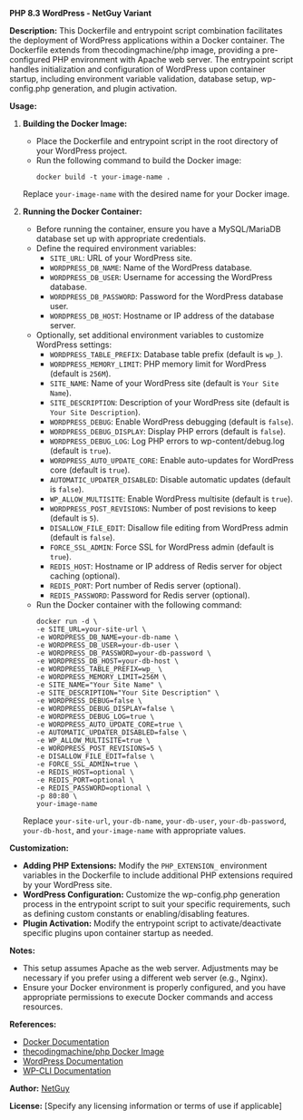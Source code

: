 **PHP 8.3 WordPress - NetGuy Variant**

**Description:**
This Dockerfile and entrypoint script combination facilitates the deployment of WordPress applications within a Docker container. The Dockerfile extends from thecodingmachine/php image, providing a pre-configured PHP environment with Apache web server. The entrypoint script handles initialization and configuration of WordPress upon container startup, including environment variable validation, database setup, wp-config.php generation, and plugin activation.

**Usage:**
1. **Building the Docker Image:**
   - Place the Dockerfile and entrypoint script in the root directory of your WordPress project.
   - Run the following command to build the Docker image:
     ```
     docker build -t your-image-name .
     ```
   Replace `your-image-name` with the desired name for your Docker image.

2. **Running the Docker Container:**
   - Before running the container, ensure you have a MySQL/MariaDB database set up with appropriate credentials.
   - Define the required environment variables:
     - `SITE_URL`: URL of your WordPress site.
     - `WORDPRESS_DB_NAME`: Name of the WordPress database.
     - `WORDPRESS_DB_USER`: Username for accessing the WordPress database.
     - `WORDPRESS_DB_PASSWORD`: Password for the WordPress database user.
     - `WORDPRESS_DB_HOST`: Hostname or IP address of the database server.
   - Optionally, set additional environment variables to customize WordPress settings:
     - `WORDPRESS_TABLE_PREFIX`: Database table prefix (default is `wp_`).
     - `WORDPRESS_MEMORY_LIMIT`: PHP memory limit for WordPress (default is `256M`).
     - `SITE_NAME`: Name of your WordPress site (default is `Your Site Name`).
     - `SITE_DESCRIPTION`: Description of your WordPress site (default is `Your Site Description`).
     - `WORDPRESS_DEBUG`: Enable WordPress debugging (default is `false`).
     - `WORDPRESS_DEBUG_DISPLAY`: Display PHP errors (default is `false`).
     - `WORDPRESS_DEBUG_LOG`: Log PHP errors to wp-content/debug.log (default is `true`).
     - `WORDPRESS_AUTO_UPDATE_CORE`: Enable auto-updates for WordPress core (default is `true`).
     - `AUTOMATIC_UPDATER_DISABLED`: Disable automatic updates (default is `false`).
     - `WP_ALLOW_MULTISITE`: Enable WordPress multisite (default is `true`).
     - `WORDPRESS_POST_REVISIONS`: Number of post revisions to keep (default is `5`).
     - `DISALLOW_FILE_EDIT`: Disallow file editing from WordPress admin (default is `false`).
     - `FORCE_SSL_ADMIN`: Force SSL for WordPress admin (default is `true`).
     - `REDIS_HOST`: Hostname or IP address of Redis server for object caching (optional).
     - `REDIS_PORT`: Port number of Redis server (optional).
     - `REDIS_PASSWORD`: Password for Redis server (optional).
   - Run the Docker container with the following command:
     ```
     docker run -d \
     -e SITE_URL=your-site-url \
     -e WORDPRESS_DB_NAME=your-db-name \
     -e WORDPRESS_DB_USER=your-db-user \
     -e WORDPRESS_DB_PASSWORD=your-db-password \
     -e WORDPRESS_DB_HOST=your-db-host \
     -e WORDPRESS_TABLE_PREFIX=wp_ \
     -e WORDPRESS_MEMORY_LIMIT=256M \
     -e SITE_NAME="Your Site Name" \
     -e SITE_DESCRIPTION="Your Site Description" \
     -e WORDPRESS_DEBUG=false \
     -e WORDPRESS_DEBUG_DISPLAY=false \
     -e WORDPRESS_DEBUG_LOG=true \
     -e WORDPRESS_AUTO_UPDATE_CORE=true \
     -e AUTOMATIC_UPDATER_DISABLED=false \
     -e WP_ALLOW_MULTISITE=true \
     -e WORDPRESS_POST_REVISIONS=5 \
     -e DISALLOW_FILE_EDIT=false \
     -e FORCE_SSL_ADMIN=true \
     -e REDIS_HOST=optional \
     -e REDIS_PORT=optional \
     -e REDIS_PASSWORD=optional \
     -p 80:80 \
     your-image-name
     ```
   Replace `your-site-url`, `your-db-name`, `your-db-user`, `your-db-password`, `your-db-host`, and `your-image-name` with appropriate values.

**Customization:**
- **Adding PHP Extensions:** Modify the `PHP_EXTENSION_` environment variables in the Dockerfile to include additional PHP extensions required by your WordPress site.
- **WordPress Configuration:** Customize the wp-config.php generation process in the entrypoint script to suit your specific requirements, such as defining custom constants or enabling/disabling features.
- **Plugin Activation:** Modify the entrypoint script to activate/deactivate specific plugins upon container startup as needed.

**Notes:**
- This setup assumes Apache as the web server. Adjustments may be necessary if you prefer using a different web server (e.g., Nginx).
- Ensure your Docker environment is properly configured, and you have appropriate permissions to execute Docker commands and access resources.

**References:**
- [Docker Documentation](https://docs.docker.com/)
- [thecodingmachine/php Docker Image](https://hub.docker.com/r/thecodingmachine/php)
- [WordPress Documentation](https://wordpress.org/support/)
- [WP-CLI Documentation](https://wp-cli.org/)

**Author:**
[NetGuy](https://netguy.com.au/)

**License:**
[Specify any licensing information or terms of use if applicable]
